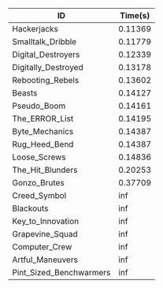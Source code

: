 |ID|Time(s)|
|-|-|
|Hackerjacks|0.11369|
|Smalltalk_Dribble|0.11779|
|Digital_Destroyers|0.12339|
|Digitally_Destroyed|0.13178|
|Rebooting_Rebels|0.13602|
|Beasts|0.14127|
|Pseudo_Boom|0.14161|
|The_ERROR_List|0.14195|
|Byte_Mechanics|0.14387|
|Rug_Heed_Bend|0.14387|
|Loose_Screws|0.14836|
|The_Hit_Blunders|0.20253|
|Gonzo_Brutes|0.37709|
|Creed_Symbol|inf|
|Blackouts|inf|
|Key_to_Innovation|inf|
|Grapevine_Squad|inf|
|Computer_Crew|inf|
|Artful_Maneuvers|inf|
|Pint_Sized_Benchwarmers|inf|
